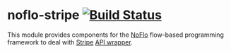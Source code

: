 noflo-stripe [![Build Status](https://travis-ci.org/noflo/noflo-stripe.svg?branch=master)](https://travis-ci.org/noflo/noflo-stripe)
=========================

This module provides components for the [NoFlo](http://noflojs.org/) flow-based programming framework to deal with [Stripe](https://stripe.com/) [API wrapper](https://github.com/abh/node-stripe).
 
